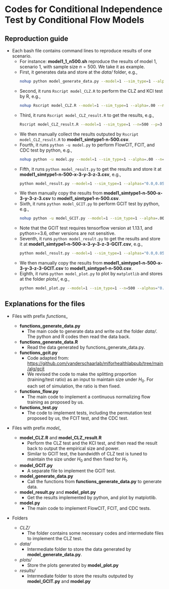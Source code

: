 # Codes for Conditional Independence Test by Conditional Flow Models

## Reproduction guide

-   Each bash file contains command lines to reproduce results of one scenario.
    -   For instance: **model1_1_n500.sh** reproduce the results of model 1, scenario 1, with sample size $n=500$. We take it as example.
    -   First, it generates data and store at the *data/* folder, e.g.,
        ```bash
        nohup python model_generate_data.py --model=1 --sim_type=1 --alpha=.00 --nsim=200 --d=3 --p=3 --q=3 --n=500
    -   Second, it runs `Rscript model_CLZ.R` to perform the CLZ and KCI test by R, e.g.,
        ```bash
        nohup Rscript model_CLZ.R --model=1 --sim_type=1 --alpha=.00 --n=500 --p=3 --q=3 --d=3 --n_cpu=50 --bandwidth=.2 &> model1_CLZ_s1_a00.txt &
    -   Third, it runs `Rscript model_CLZ_result.R` to get the results, e.g.,
        ```bash
        Rscript model_CLZ_result.R --model=1 --sim_type=1 --n=500 --p=3 --q=3 --d=3 --bandwidth=.2 --alpha=.00
    -   We then manually collect the results outputed by `Rscript model_CLZ_result.R` to **model1_simtype1-n-500.csv**.
    -   Fourth, it runs `python -u model.py` to perform FlowCIT, FCIT, and CDC test by python, e.g.,
        ```bash
        nohup python -u model.py --model=1 --sim_type=1 --alpha=.00 --n=500 --p=3 --q=3 --d=3 --par_task=5 --gpu=1 --cpu=000-040 --nsim=200 &> model1_s1_a00.txt &
    -   Fifth, it runs `python model_result.py` to get the results and store it at **model1_simtype1-n-500-x-3-y-3-z-3.csv**, e.g.,
        ```bash
        python model_result.py --model=1 --sim_type=1 --alphas="0.0,0.05,0.1,0.15,0.2" --n=500 --p=3 --q=3 --d=3 --hidden_num=64 
    -   We then manually copy the results from **model1_simtype1-n-500-x-3-y-3-z-3.csv** to **model1_simtype1-n-500.csv**.
    -   Sixth, it runs `python model_GCIT.py` to perform GCIT test by python, e.g.,
        ```bash
        nohup python -u model_GCIT.py --model=1 --sim_type=1 --alpha=.00 --n=500 --p=3 --q=3 --d=3 --par_task=50 --cpu=000-050 --nsim=200 --test_prop=.02 &> model1_s1_GCIT_a00.txt &
    -   Note that the GCIT test requires tensorflow version at 1.13.1, and python>=3.6, other versions are not sensitive.
    -   Seventh, it runs `python model_result.py` to get the results and store it at **model1_simtype1-n-500-x-3-y-3-z-3-GCIT.csv**, e.g.,
        ```bash
        python model_result.py --model=1 --sim_type=1 --alphas="0.0,0.05,0.1,0.15,0.2" --n=500 --p=3 --q=3 --d=3 --hidden_num=64 --GCIT=True --GCIT_test_prop=.02
    -   We then manually copy the results from **model1_simtype1-n-500-x-3-y-3-z-3-GCIT.csv** to **model1_simtype1-n-500.csv**.
    -   Eighth, it runs `python model_plot.py` to plot by `matplotlib` and stores at the folder *plots/*, e.g.,
        ```bash
        python model_plot.py --model=1 --sim_type=1 --n=500 --alphas="0.0,0.05,0.1,0.15,0.2" --legend=True

## Explanations for the files

-   Files with prefix *functions_*
    -   **functions_generate_data.py**
        -   The main code to generate data and write out the folder *data/*. The python and R codes then read the data back.
    -   **functions_generate_data.R**
        -   Read the data generated by functions_generate_data.py.
    -   **functions_gcit.py**
        -   Code adapted from: https://github.com/vanderschaarlab/mlforhealthlabpub/tree/main/alg/gcit
        -   We revised the code to make the splitting proportion (training/test ratio) as an input to maintain size under $H_0$. For each set of simulation, the ratio is then fixed.
    -   **functions_flow.py**
        -   The main code to implement a continuous normalizing flow training as proposed by us.
    -   **functions_test.py**
        -   The code to implement tests, including the permutation test proposed by us, the FCIT test, and the CDC test.

-   Files with prefix *model_*
    -   **model_CLZ.R** and **model_CLZ_result.R**
        -   Perform the CLZ test and the KCI test, and then read the result back to output the empirical size and power.
        -   Similar to GCIT test, the bandwidth of CLZ test is tuned to maintain the size under $H_0$ and then fixed for $H_1$.
    -   **model_GCIT.py**
        -   A separate file to implement the GCIT test.
    -   **model_generate_data.py**
        -   Call the functions from **functions_generate_data.py** to generate data.
    -   **model_result.py** and **model_plot.py**
        -   Get the results implemented by python, and plot by matplotlib.
    -   **model.py**
        -   The main code to implement FlowCIT, FCIT, and CDC tests.

-   Folders
    -   *CLZ/*
        -   The folder contains some necessary codes and intermediate files to implement the CLZ test.
    -   *data/*
        -   Intermediate folder to store the data generated by **model_generate_data.py**.
    -   *plots/*
        -   Store the plots generated by **model_plot.py**
    -   *results/*
        -   Intermediate folder to store the results outputed by **model_GCIT.py** and **model.py**